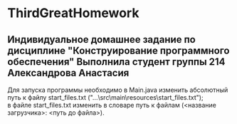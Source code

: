 # ThirdGreatHomework
## **Индивидуальное домашнее задание по дисциплине "Конструирование программного обеспечения"**  Выполнила студент группы 214 Александрова Анастасия  
Для запуска программы необходимо в Main.java изменить абсолютный путь к файлу start_files.txt ("...\\src\\main\\resources\\start_files.txt");  
в файле start_files.txt изменить в словаре путь к файлам (<название загрузчика>: <путь до файла>).
